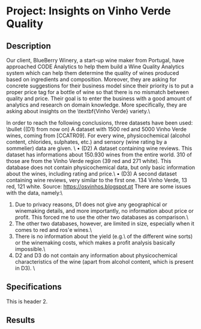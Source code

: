 # Project: Insights on Vinho Verde Quality

## Description

Our client, BlueBerry Winery, a start-up wine maker from Portugal, have approached CODE Analytics to help them build a Wine Quality Analytics system which can help them determine the quality of wines produced based on ingredients and composition. Moreover, they are asking for concrete suggestions for their business model since their priority is to put a proper price tag for a bottle of wine so that there is no mismatch between quality and price. Their goal is to enter the business with a good amount of analytics and research on domain knowledge. More specifically, they are asking about insights on the \textbf{Vinho Verde} variety.\

In order to reach the following conclusions, three datasets have been used:\
\bullet ((D1) from now on) A dataset with 1500 red and 5000 Vinho Verde wines, coming from [CCATR09]. For every wine, physicochemical (alcohol content, chlorides, sulphates, etc\.) and sensory (wine rating by a sommelier) data are given. \\
$\bullet$ (D2) A dataset containing wine reviews. This dataset has informations about 150.930 wines from the entire world. 310 of those are from the Vinho Verde region (39 red and 271 white). This database does not contain physicochemical data, but only basic information about the wines, including rating and price.\\
$\bullet$ (D3) A second dataset containing wine reviews, very similar to the first one. 134 Vinho Verde, 13 red, 121 white. Source: https://osvinhos.blogspot.pt
There are some issues with the data, namely:\\
1) Due to privacy reasons, D1 does not give any geographical or winemaking details, and more importantly, no information about price or profit. This forced me to use the other two databases as comparison.\\
2) The other two databases, however, are limited in size, especially when it comes to red and ros'e wines.\\
3) There is no information about the yield (e.g.\ of the different wine sorts) or the winemaking costs, which makes a profit analysis basically impossible.\\
4) D2 and D3 do not contain any information about physicochemical characteristics of the wine (apart from alcohol content, which is present in D3). \\

## Specifications 

This is header 2.

## Results
